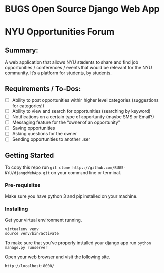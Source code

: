 # BUGS Open Source Django Web App
# NYU Opportunities Forum

## Summary:

A web application that allows NYU students to share and find job opportunities / conferences / events that would be relevant for the NYU community. It’s a platform for students, by students. 

## Requirements / To-Dos:

- [ ] Ability to post opportunities within higher level categories (suggestions for categories!) 
- [ ] Ability to view and search for opportunities (searching by keyword)
- [ ] Notifications on a certain type of opportunity (maybe SMS or Email?) 
- [ ] Messaging feature for the “owner of an opportunity” 
- [ ] Saving opportunities 
- [ ] Asking questions for the owner 
- [ ] Sending opportunities to another user 

## Getting Started

To copy this repo run `git clone https://github.com/BUGS-NYU/djangoWebApp.git` on your command line or terminal.

### Pre-requisites

Make sure you have python 3 and pip installed on your machine. 

### Installing

Get your virtual environment running.

```
virtualenv venv
source venv/bin/activate
```

To make sure that you've properly installed your django app run `python manage.py runserver` 

Open your web browser and visit the following site.

```
http://localhost:8000/
```




